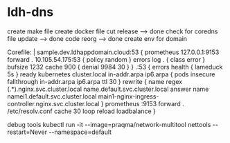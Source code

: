 # ldh-dns

create make file
create docker file
cut release --> done
check for coredns file update --> done
code reorg --> done
create env for domain 

  Corefile: |
    sample.dev.ldhappdomain.cloud:53 {
         prometheus 127.0.0.1:9153
         forward .  10.105.54.175:53 {
             policy random
         }
         errors
         log . {
             class error
         }
         bufsize 1232
         cache 900 {
             denial 9984 30
         }
     }
    .:53 {
        errors
        health {
            lameduck 5s
        }
        ready
        kubernetes cluster.local in-addr.arpa ip6.arpa {
            pods insecure
            fallthrough in-addr.arpa ip6.arpa
            ttl 30
        }
        rewrite {
          name regex (.*)\.nginx\.svc\.cluster\.local name.default.svc.cluster.local
          answer name namei1.default.svc.cluster.local  main1-nginx-ingress-controller.nginx.svc.cluster.local
        }
        prometheus :9153
        forward . /etc/resolv.conf
        cache 30
        loop
        reload
        loadbalance
    }

debug tools
kubectl run -it --image=praqma/network-multitool nettools --restart=Never --namespace=default
